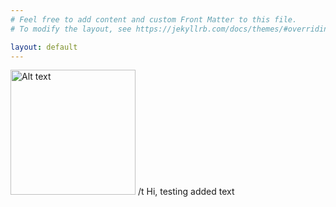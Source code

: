 ```yaml
---
# Feel free to add content and custom Front Matter to this file.
# To modify the layout, see https://jekyllrb.com/docs/themes/#overriding-theme-defaults

layout: default
---
```


<img title="a title" alt="Alt text" src="images/headshot.jpg" width="200" height="200">
/t Hi, testing added text
